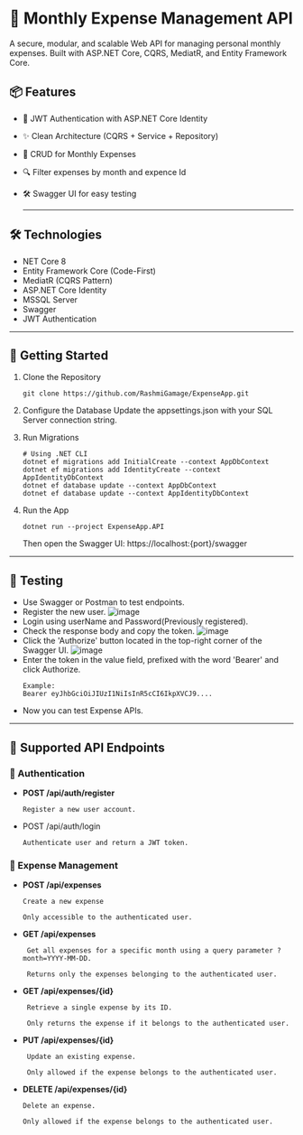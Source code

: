 # 🧾 Monthly Expense Management API
A secure, modular, and scalable Web API for managing personal monthly expenses. 
Built with ASP.NET Core, CQRS, MediatR, and Entity Framework Core.

## 📦 Features

- 🔐 JWT Authentication with ASP.NET Core Identity
- ✨ Clean Architecture (CQRS + Service + Repository)
- 📄 CRUD for Monthly Expenses
- 🔍 Filter expenses by month and expence Id
- 🛠 Swagger UI for easy testing

  ---

## 🛠 Technologies

- NET Core 8
- Entity Framework Core (Code-First)
- MediatR (CQRS Pattern)
- ASP.NET Core Identity
- MSSQL Server
- Swagger
- JWT Authentication

---

## 🚀 Getting Started

1. Clone the Repository
   ```
   git clone https://github.com/RashmiGamage/ExpenseApp.git
   
   ```

2.  Configure the Database
    Update the appsettings.json with your SQL Server connection string.

3.  Run Migrations
    ```
    # Using .NET CLI
    dotnet ef migrations add InitialCreate --context AppDbContext
    dotnet ef migrations add IdentityCreate --context AppIdentityDbContext
    dotnet ef database update --context AppDbContext
    dotnet ef database update --context AppIdentityDbContext

    ```
4. Run the App
   ```
   dotnet run --project ExpenseApp.API
   
   ```
   Then open the Swagger UI: https://localhost:{port}/swagger

---
## 🧪 Testing

- Use Swagger or Postman to test endpoints.
- Register the new user. 
  ![image](https://github.com/user-attachments/assets/6c307e81-db7a-463e-88f2-5e72ec434d7c)
- Login using userName and Password(Previously registered).
- Check the response body and copy the token.
  ![image](https://github.com/user-attachments/assets/6bc44309-2d0b-4d18-b535-060b3d30c86a)
- Click the 'Authorize' button located in the top-right corner of the Swagger UI.
  ![image](https://github.com/user-attachments/assets/81feb774-f2c9-43ad-8846-f491932a455a)
- Enter the token in the value field, prefixed with the word 'Bearer' and click Authorize.
  ```
  Example:
  Bearer eyJhbGciOiJIUzI1NiIsInR5cCI6IkpXVCJ9....

  ```
- Now you can test Expense APIs.

---
## 📘 Supported API Endpoints

### 🔐 Authentication
- **POST /api/auth/register**
  
      Register a new user account.

- POST /api/auth/login
  
      Authenticate user and return a JWT token.

### 📒 Expense Management
- **POST /api/expenses**

      Create a new expense
  
      Only accessible to the authenticated user.
  
- **GET /api/expenses**

       Get all expenses for a specific month using a query parameter ?month=YYYY-MM-DD.
  
       Returns only the expenses belonging to the authenticated user.
  
- **GET /api/expenses/{id}**

       Retrieve a single expense by its ID.
  
       Only returns the expense if it belongs to the authenticated user.
  
- **PUT /api/expenses/{id}**
  
       Update an existing expense.
  
       Only allowed if the expense belongs to the authenticated user.
  
- **DELETE /api/expenses/{id}** 

      Delete an expense.
  
      Only allowed if the expense belongs to the authenticated user.





    
   
